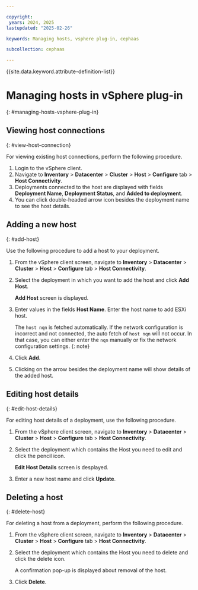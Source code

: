 ```yaml
---

copyright:
 years: 2024, 2025
lastupdated: "2025-02-26"

keywords: Managing hosts, vsphere plug-in, cephaas

subcollection: cephaas

---
```



{{site.data.keyword.attribute-definition-list}}

# Managing hosts in vSphere plug-in
{: #managing-hosts-vsphere-plug-in}

## Viewing host connections
{: #view-host-connection}

For viewing existing host connections, perform the following procedure.

1. Login to the vSphere client.
2. Navigate to **Inventory** > **Datacenter** > **Cluster** > **Host** > **Configure** tab > **Host Connectivity**.
3. Deployments connected to the host are displayed with fields **Deployment Name**, **Deployment Status**, and **Added to deployment**.
3. You can click double-headed arrow icon besides the deployment name to see the host details.


## Adding a new host
{: #add-host}

Use the following procedure to add a host to your deployment.

1. From the vSphere client screen, navigate to **Inventory** > **Datacenter** > **Cluster** > **Host** > **Configure** tab > **Host Connectivity**.

2. Select the deployment in which you want to add the host and click **Add Host**.

    **Add Host** screen is displayed.

3. Enter values in the fields **Host Name**. Enter the host name to add ESXi host.

    The `host nqn` is fetched automatically. If the network configuration is incorrect and not connected, the auto fetch of `host nqn` will not occur. In that case, you can either enter the `nqn` manually or fix the network configuration settings.
    {: note}

4. Click **Add**.

5. Clicking on the arrow besides the deployment name will show details of the added host.


## Editing host details
{: #edit-host-details}

For editing host details of a deployment, use the following procedure.

1. From the vSphere client screen, navigate to **Inventory** > **Datacenter** > **Cluster** > **Host** > **Configure** tab > **Host Connectivity**.

2. Select the deployment which contains the Host you need to edit and click the pencil icon.

    **Edit Host Details** screen is desplayed.

3. Enter a new host name and click **Update**.

## Deleting a host
{: #delete-host}

For deleting a host from a deployment, perform the following procedure.

1. From the vSphere client screen, navigate to **Inventory** > **Datacenter** > **Cluster** > **Host** > **Configure** tab > **Host Connectivity**.

2. Select the deployment which contains the Host you need to delete and click the delete icon.

    A confirmation pop-up is displayed about removal of the host.

4. Click **Delete**.
